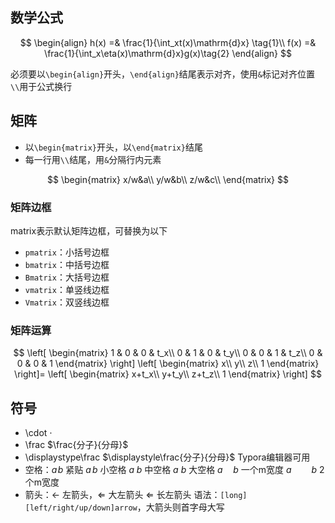 ## 数学公式
$$
\begin{align}
h(x) =& \frac{1}{\int_xt(x)\mathrm{d}x} \tag{1}\\
f(x) =& \frac{1}{\int_x\eta(x)\mathrm{d}x}g(x)\tag{2}
\end{align}
$$

必须要以```\begin{align}```开头，```\end{align}```结尾表示对齐，使用```&```标记对齐位置
```\\```用于公式换行

## 矩阵

-   以`\begin{matrix}`开头，以`\end{matrix}`结尾
-   每一行用`\\`结尾，用`&`分隔行内元素

$$
\begin{matrix}
 x/w&a\\
 y/w&b\\
 z/w&c\\
 \end{matrix}
$$
### 矩阵边框

matrix表示默认矩阵边框，可替换为以下

-   `pmatrix`：小括号边框
-   `bmatrix`：中括号边框
-   `Bmatrix`：大括号边框
-   `vmatrix`：单竖线边框
-   `Vmatrix`：双竖线边框

### 矩阵运算

$$
\left[
    \begin{matrix}
    1 & 0 & 0 & t_x\\
    0 & 1 & 0 & t_y\\
    0 & 0 & 1 & t_z\\
    0 & 0 & 0 & 1
    \end{matrix}
\right]
\left[
    \begin{matrix}
    x\\
    y\\
    z\\
    1
    \end{matrix}
\right]=
\left[
    \begin{matrix}
    x+t_x\\
    y+t_y\\
    z+t_z\\
    1
    \end{matrix}
\right]
$$



## 符号

- \cdot $\cdot$
- \frac $\frac{分子}{分母}$
- \displaystype\frac $\displaystyle\frac{分子}{分母}$  Typora编辑器可用
- 空格：$a\!b$ 紧贴 $a\, b$ 小空格 $a\; b$ 中空格 $a\ b$ 大空格 $a\quad b$ 一个m宽度 $a\qquad b$ 2个m宽度 
- 箭头：$\leftarrow$ 左箭头，$\Leftarrow$ 大左箭头 $\Longleftarrow$ 长左箭头
    语法：`[long][left/right/up/down]arrow`，大箭头则首字母大写

